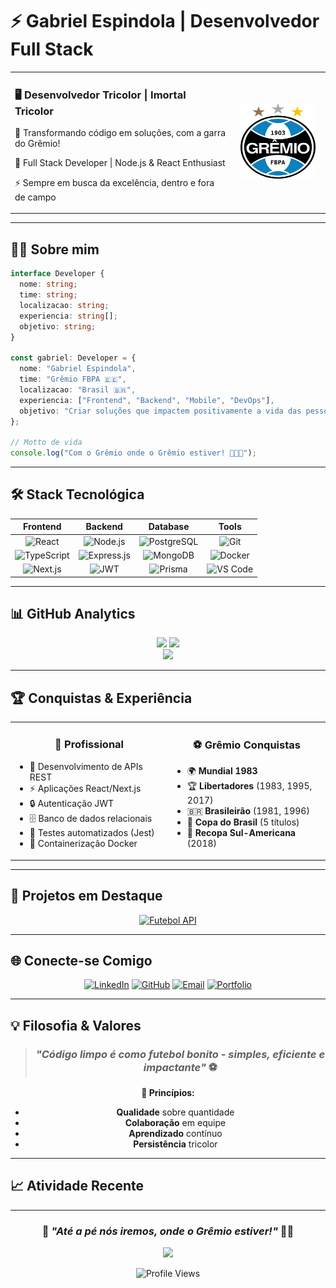 # ⚡ Gabriel Espindola | Desenvolvedor Full Stack

<div align="center">
  <table>
    <tr>
      <td align="left" width="70%">
        <h3>🖥️ Desenvolvedor Tricolor | Imortal Tricolor</h3>
        <p>💙 Transformando código em soluções, com a garra do Grêmio!</p>
        <p>🚀 Full Stack Developer | Node.js & React Enthusiast</p>
        <p>⚡ Sempre em busca da excelência, dentro e fora de campo</p>
      </td>
      <td align="center" width="30%">
        <img src="Gremio_logo.svg.png" width="120" height="120"/>
        <br>
      </td>
    </tr>
  </table>
</div>

---

## 👨‍💻 Sobre mim

```typescript
interface Developer {
  nome: string;
  time: string;
  localizacao: string;
  experiencia: string[];
  objetivo: string;
}

const gabriel: Developer = {
  nome: "Gabriel Espindola",
  time: "Grêmio FBPA 🇪🇪",
  localizacao: "Brasil 🇧🇷",
  experiencia: ["Frontend", "Backend", "Mobile", "DevOps"],
  objetivo: "Criar soluções que impactem positivamente a vida das pessoas"
};

// Motto de vida
console.log("Com o Grêmio onde o Grêmio estiver! 💙🖤🤍");
```

---

## 🛠️ Stack Tecnológica

<div align="center">

| **Frontend** | **Backend** | **Database** | **Tools** |
|:---:|:---:|:---:|:---:|
| ![React](https://img.shields.io/badge/React-20232A?style=for-the-badge&logo=react&logoColor=61DAFB) | ![Node.js](https://img.shields.io/badge/Node.js-43853D?style=for-the-badge&logo=node.js&logoColor=white) | ![PostgreSQL](https://img.shields.io/badge/PostgreSQL-316192?style=for-the-badge&logo=postgresql&logoColor=white) | ![Git](https://img.shields.io/badge/Git-F05032?style=for-the-badge&logo=git&logoColor=white) |
| ![TypeScript](https://img.shields.io/badge/TypeScript-007ACC?style=for-the-badge&logo=typescript&logoColor=white) | ![Express.js](https://img.shields.io/badge/Express.js-404D59?style=for-the-badge) | ![MongoDB](https://img.shields.io/badge/MongoDB-4EA94B?style=for-the-badge&logo=mongodb&logoColor=white) | ![Docker](https://img.shields.io/badge/Docker-2496ED?style=for-the-badge&logo=docker&logoColor=white) |
| ![Next.js](https://img.shields.io/badge/Next.js-000000?style=for-the-badge&logo=nextdotjs&logoColor=white) | ![JWT](https://img.shields.io/badge/JWT-000000?style=for-the-badge&logo=jsonwebtokens&logoColor=white) | ![Prisma](https://img.shields.io/badge/Prisma-3982CE?style=for-the-badge&logo=Prisma&logoColor=white) | ![VS Code](https://img.shields.io/badge/VS_Code-0078D4?style=for-the-badge&logo=visual%20studio%20code&logoColor=white) |

</div>

---

## 📊 GitHub Analytics

<div align="center">
  <img height="180em" src="https://github-readme-stats.vercel.app/api?username=gabriel-espindola&show_icons=true&theme=dark&bg_color=0A66C2&title_color=FFFFFF&text_color=FFFFFF&icon_color=FFD700&border_color=1E90FF"/>
  <img height="180em" src="https://github-readme-stats.vercel.app/api/top-langs/?username=gabriel-espindola&layout=compact&theme=dark&bg_color=0A66C2&title_color=FFFFFF&text_color=FFFFFF&border_color=1E90FF"/>
</div>

<div align="center">
  <img src="https://github-readme-streak-stats.herokuapp.com?user=gabriel-espindola&theme=dark&background=0A66C2&stroke=FFFFFF&ring=FFD700&fire=FFD700&currStreakLabel=FFFFFF&border=1E90FF"/>
</div>

---

## 🏆 Conquistas & Experiência

<table align="center">
  <tr>
    <td align="center" width="50%">
      <h3>💼 Profissional</h3>
      <ul align="left">
        <li>🚀 Desenvolvimento de APIs REST</li>
        <li>⚡ Aplicações React/Next.js</li>
        <li>🔒 Autenticação JWT</li>
        <li>🗄️ Banco de dados relacionais</li>
        <li>🧪 Testes automatizados (Jest)</li>
        <li>🐳 Containerização Docker</li>
      </ul>
    </td>
    <td align="center" width="50%">
      <h3>⚽ Grêmio Conquistas</h3>
      <ul align="left">
        <li>🌍 <strong>Mundial 1983</strong></li>
        <li>🏆 <strong>Libertadores</strong> (1983, 1995, 2017)</li>
        <li>🇧🇷 <strong>Brasileirão</strong> (1981, 1996)</li>
        <li>🏅 <strong>Copa do Brasil</strong> (5 títulos)</li>
        <li>💙 <strong>Recopa Sul-Americana</strong> (2018)</li>
      </ul>
    </td>
  </tr>
</table>

---

## 🚀 Projetos em Destaque

<div align="center">

[![Futebol API](https://github-readme-stats.vercel.app/api/pin/?username=montwh1te&repo=futebol-semanal&theme=dark&bg_color=0A66C2&title_color=FFFFFF&text_color=FFFFFF&border_color=1E90FF)](https://github.com/montwh1te/futebol-semanal)

</div>

---

## 🌐 Conecte-se Comigo

<div align="center">

[![LinkedIn](https://img.shields.io/badge/LinkedIn-0077B5?style=for-the-badge&logo=linkedin&logoColor=white)](https://linkedin.com/in/gabriel-espindola)
[![GitHub](https://img.shields.io/badge/GitHub-100000?style=for-the-badge&logo=github&logoColor=white)](https://github.com/gabriel-espindola)
[![Email](https://img.shields.io/badge/Gmail-D14836?style=for-the-badge&logo=gmail&logoColor=white)](mailto:gabriel.espindola@email.com)
[![Portfolio](https://img.shields.io/badge/Portfolio-0A66C2?style=for-the-badge&logo=About.me&logoColor=white)](https://gabriel-espindola.dev)

</div>

---

## 💡 Filosofia & Valores

<div align="center">

> ### *"Código limpo é como futebol bonito - simples, eficiente e impactante"* ⚽

**🎯 Princípios:**
- **Qualidade** sobre quantidade
- **Colaboração** em equipe
- **Aprendizado** contínuo
- **Persistência** tricolor

</div>

---

## 📈 Atividade Recente

<!--START_SECTION:activity-->
<!--END_SECTION:activity-->

---

<div align="center">
  
### 💙 *"Até a pé nós iremos, onde o Grêmio estiver!"* 🖤🤍

<img src="https://capsule-render.vercel.app/api?type=waving&color=0A66C2&height=80&section=footer&text=IMORTAL%20TRICOLOR&fontSize=20&fontColor=FFFFFF&animation=fadeIn"/>

![Profile Views](https://komarev.com/ghpvc/?username=gabriel-espindola&color=0A66C2&style=for-the-badge)

</div>
